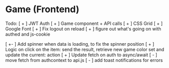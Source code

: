 # Game (Frontend)

Todo:
[ + ] JWT Auth
[ + ] Game component + API calls
[ + ] CSS Grid
[ + ] Google Font
[ + ] Fix logout on reload
[ + ] figure out what's going on with authed and js-cookie 

[ +- ] Add spinner when data is loading, to fix the spinner position
[ + ] Logic on click on the item: send the result, retrieve new game color set and update the current: action
[ + ] Update fetch on auth to async/await
[ - ] move fetch from authcontext to api.js
[ - ] add toast notifications for errors